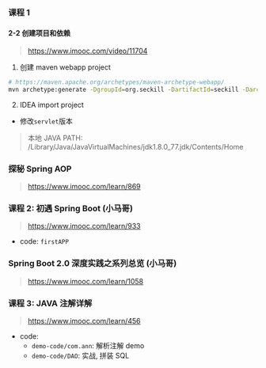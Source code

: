 ### 课程 1

#### 2-2 创建项目和依赖

> https://www.imooc.com/video/11704

1. 创建 maven webapp project

```sh
# https://maven.apache.org/archetypes/maven-archetype-webapp/
mvn archetype:generate -DgroupId=org.seckill -DartifactId=seckill -DarchetypeArtifatId=maven-archetype-webapp
```

2. IDEA import project

- 修改`servlet`版本

> 本地 JAVA PATH: /Library/Java/JavaVirtualMachines/jdk1.8.0_77.jdk/Contents/Home

### 探秘 Spring AOP

> https://www.imooc.com/learn/869

### 课程 2: 初遇 Spring Boot (小马哥)

> https://www.imooc.com/learn/933

- code: `firstAPP`

### Spring Boot 2.0 深度实践之系列总览 (小马哥)

> https://www.imooc.com/learn/1058

### 课程 3: JAVA 注解详解

> https://www.imooc.com/learn/456

- code:
  - `demo-code/com.ann`: 解析注解 demo
  - `demo-code/DAO`: 实战, 拼装 SQL
